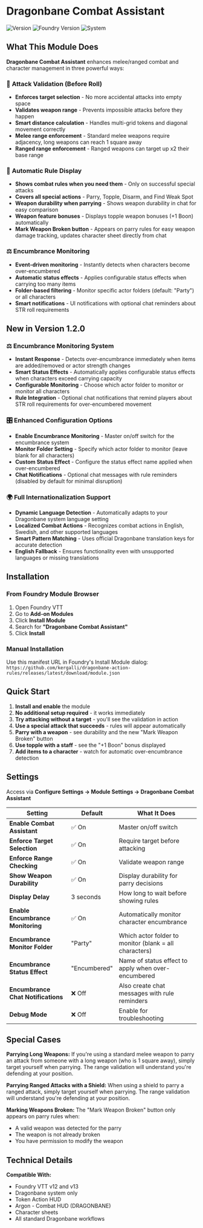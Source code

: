 # Dragonbane Combat Assistant

![Version](https://img.shields.io/badge/version-1.2.0-blue)
![Foundry Version](https://img.shields.io/badge/foundry-v12%20%7C%20v13-green)
![System](https://img.shields.io/badge/system-dragonbane-orange)

## What This Module Does

**Dragonbane Combat Assistant** enhances melee/ranged combat and character management in three powerful ways:

### 🎯 **Attack Validation (Before Roll)**
- **Enforces target selection** - No more accidental attacks into empty space
- **Validates weapon range** - Prevents impossible attacks before they happen
- **Smart distance calculation** - Handles multi-grid tokens and diagonal movement correctly
- **Melee range enforcement** - Standard melee weapons require adjacency, long weapons can reach 1 square away
- **Ranged range enforcement** - Ranged weapons can target up x2 their base range

### 📖 **Automatic Rule Display** 
- **Shows combat rules when you need them** - Only on successful special attacks
- **Covers all special actions** - Parry, Topple, Disarm, and Find Weak Spot
- **Weapon durability when parrying** - Shows weapon durability in chat for easy comparison
- **Weapon feature bonuses** - Displays topple weapon bonuses (+1 Boon) automatically
- **Mark Weapon Broken button** - Appears on parry rules for easy weapon damage tracking, updates character sheet directly from chat

### ⚖️ **Encumbrance Monitoring**
- **Event-driven monitoring** - Instantly detects when characters become over-encumbered
- **Automatic status effects** - Applies configurable status effects when carrying too many items
- **Folder-based filtering** - Monitor specific actor folders (default: "Party") or all characters
- **Smart notifications** - UI notifications with optional chat reminders about STR roll requirements

## New in Version 1.2.0

### ⚖️ **Encumbrance Monitoring System**
- **Instant Response** - Detects over-encumbrance immediately when items are added/removed or actor strength changes
- **Smart Status Effects** - Automatically applies configurable status effects when characters exceed carrying capacity
- **Configurable Monitoring** - Choose which actor folder to monitor or monitor all characters
- **Rule Integration** - Optional chat notifications that remind players about STR roll requirements for over-encumbered movement

### 🎛️ **Enhanced Configuration Options**
- **Enable Encumbrance Monitoring** - Master on/off switch for the encumbrance system
- **Monitor Folder Setting** - Specify which actor folder to monitor (leave blank for all characters)
- **Custom Status Effect** - Configure the status effect name applied when over-encumbered
- **Chat Notifications** - Optional chat messages with rule reminders (disabled by default for minimal disruption)

### 🌍 **Full Internationalization Support**
- **Dynamic Language Detection** - Automatically adapts to your Dragonbane system language setting
- **Localized Combat Actions** - Recognizes combat actions in English, Swedish, and other supported languages
- **Smart Pattern Matching** - Uses official Dragonbane translation keys for accurate detection
- **English Fallback** - Ensures functionality even with unsupported languages or missing translations

## Installation

### From Foundry Module Browser
1. Open Foundry VTT
2. Go to **Add-on Modules**
3. Click **Install Module**
4. Search for **"Dragonbane Combat Assistant"**
5. Click **Install**

### Manual Installation
Use this manifest URL in Foundry's Install Module dialog:
`https://github.com/kergalli/dragonbane-action-rules/releases/latest/download/module.json`

## Quick Start

1. **Install and enable** the module
2. **No additional setup required** - it works immediately
3. **Try attacking without a target** - you'll see the validation in action
4. **Use a special attack that succeeds** - rules will appear automatically
5. **Parry with a weapon** - see durability and the new "Mark Weapon Broken" button
6. **Use topple with a staff** - see the "+1 Boon" bonus displayed
7. **Add items to a character** - watch for automatic over-encumbrance detection

## Settings

Access via **Configure Settings → Module Settings → Dragonbane Combat Assistant**

| Setting | Default | What It Does |
|---------|---------|-------------|
| **Enable Combat Assistant** | ✅ On | Master on/off switch |
| **Enforce Target Selection** | ✅ On | Require target before attacking |
| **Enforce Range Checking** | ✅ On | Validate weapon range |
| **Show Weapon Durability** | ✅ On | Display durability for parry decisions |
| **Display Delay** | 3 seconds | How long to wait before showing rules |
| **Enable Encumbrance Monitoring** | ✅ On | Automatically monitor character encumbrance |
| **Encumbrance Monitor Folder** | "Party" | Which actor folder to monitor (blank = all characters) |
| **Encumbrance Status Effect** | "Encumbered" | Name of status effect to apply when over-encumbered |
| **Encumbrance Chat Notifications** | ❌ Off | Also create chat messages with rule reminders |
| **Debug Mode** | ❌ Off | Enable for troubleshooting |

## Special Cases

**Parrying Long Weapons:** If you're using a standard melee weapon to parry an attack from someone with a long weapon (who is 1 square away), simply target yourself when parrying. The range validation will understand you're defending at your position.

**Parrying Ranged Attacks with a Shield:** When using a shield to parry a ranged attack, simply target yourself when parrying. The range validation will understand you're defending at your position.

**Marking Weapons Broken:** The "Mark Weapon Broken" button only appears on parry rules when:
- A valid weapon was detected for the parry
- The weapon is not already broken
- You have permission to modify the weapon

## Technical Details

**Compatible With:**
- Foundry VTT v12 and v13
- Dragonbane system only
- Token Action HUD
- Argon - Combat HUD (DRAGONBANE)
- Character sheets
- All standard Dragonbane workflows
